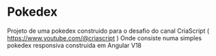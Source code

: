 # Pokedex

Projeto de uma pokedex construido para o desafio do canal  CriaScript ( https://www.youtube.com/@criascript )
Onde consiste numa simples pokedex responsiva construida em Angular V18
